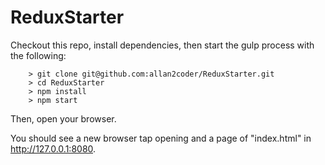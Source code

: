 # ReduxStarter

Checkout this repo, install dependencies, then start the gulp process with the following:

```
	> git clone git@github.com:allan2coder/ReduxStarter.git
	> cd ReduxStarter
	> npm install
	> npm start
```

Then, open your browser.

You should see a new browser tap opening and a page of "index.html" in http://127.0.0.1:8080.